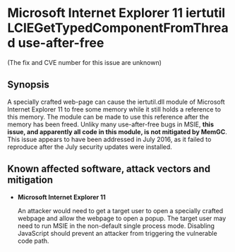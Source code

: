 Microsoft Internet Explorer 11 iertutil LCIEGetTypedComponentFromThread use-after-free
==========================================================================================
(The fix and CVE number for this issue are unknown)

Synopsis
--------
A specially crafted web-page can cause the iertutil.dll module of Microsoft
Internet Explorer 11 to free some memory while it still holds a reference to
this memory. The module can be made to use this reference after the memory has
been freed. Unliky many use-after-free bugs in MSIE, **this issue, and
apparently all code in this module, is not mitigated by MemGC**. This issue
appears to have been addressed in July 2016, as it failed to reproduce after
the July security updates were installed.


Known affected software, attack vectors and mitigation
------------------------------------------------------
+ **Microsoft Internet Explorer 11**

  An attacker would need to get a target user to open a specially crafted
  webpage and allow the webpage to open a popup.
  The target user may need to run MSIE in the non-default single process mode.
  Disabling JavaScript should prevent an attacker from triggering the
  vulnerable code path.
